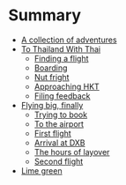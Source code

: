 # Summary

- [A collection of adventures](./preamble.md)
- [To Thailand With Thai]()
  - [Finding a flight]()
  - [Boarding]()
  - [Nut fright]()
  - [Approaching HKT]()
  - [Filing feedback]()
- [Flying big, finally](./emirates-22/ch0-emirates-22-intro.md)
  - [Trying to book](./emirates-22/ch1-trying-to-book.md)
  - [To the airport](./emirates-22/ch2-to-the-airport.md)
  - [First flight](./emirates-22/ch3-first-flight.md)
  - [Arrival at DXB](./emirates-22/ch4-dubai.md)
  - [The hours of layover](./emirates-22/ch5-speaking-with-strangers.md)
  - [Second flight](./emirates-22/ch6-second-flight.md)
- [Lime green](./limegreen.md)